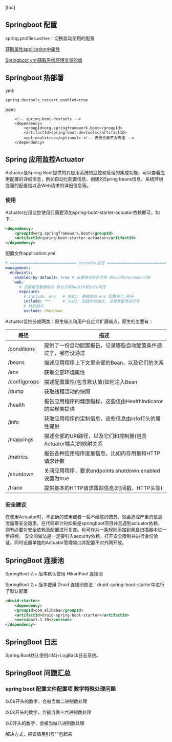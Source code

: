 [toc]

## Springboot 配置

spring.profiles.active：切换启动使用的配置

[获取属性application中属性](https://www.cnblogs.com/Amywangqing/p/12896805.html)

[Springboot yml获取系统环境变量的值](https://blog.csdn.net/tianyaleixiaowu/article/details/76019814)

## Springboot 热部署

yml:

```
spring.devtools.restart.enabled=true
```

pom:

        <!-- spring-boot-devtools -->
        <dependency>
            <groupId>org.springframework.boot</groupId>
            <artifactId>spring-boot-devtools</artifactId>
            <optional>true</optional> <!-- 表示依赖不会传递 -->
        </dependency>
## Spring 应用监控Actuator

Actuator是Spring Boot提供的对应用系统的监控和管理的集成功能，可以查看应用配置的详细信息，例如自动化配置信息、创建的Spring beans信息、系统环境变量的配置信以及Web请求的详细信息等。

### 使用

Actuator应用监控使用只需要添加spring-boot-starter-actuator依赖即可，如下：

```xml
<dependency>
    <groupId>org.springframework.boot</groupId>
    <artifactId>spring-boot-starter-actuator</artifactId>
</dependency>
```

配置文件application.yml

```yaml
# ============================= actuator监控 ============================= #
management:
  endpoints:
    enabled-by-default: true # 设置端点是否可用 默认只有shutdown可用
    web:
      # 设置是否暴露端点 默认只有health和info可见
      exposure:
        # include: env   # 方式1: 暴露端点 env 配置多个,隔开
        include: "*"     # 方式2: 包括所有端点, 注意需要添加引号
        # 排除端点
        exclude: shutdown
```



Actuator监控分成两类：原生端点和用户自定义扩展端点，原生的主要有：

| 路径         | 描述                                                         |
| ------------ | ------------------------------------------------------------ |
| /conditions  | 提供了一份自动配置报告，记录哪些自动配置条件通过了，哪些没通过 |
| /beans       | 描述应用程序上下文里全部的Bean，以及它们的关系               |
| /env         | 获取全部环境属性                                             |
| /configprops | 描述配置属性(包含默认值)如何注入Bean                         |
| /dump        | 获取线程活动的快照                                           |
| /health      | 报告应用程序的健康指标，这些值由HealthIndicator的实现类提供  |
| /info        | 获取应用程序的定制信息，这些信息由info打头的属性提供         |
| /mappings    | 描述全部的URI路径，以及它们和控制器(包含Actuator端点)的映射关系 |
| /metrics     | 报告各种应用程序度量信息，比如内存用量和HTTP请求计数         |
| /shutdown    | 关闭应用程序，要求endpoints.shutdown.enabled设置为true       |
| /trace       | 提供基本的HTTP请求跟踪信息(时间戳、HTTP头等)                 |

### 安全建议

在使用Actuator时，不正确的使用或者一些不经意的疏忽，就会造成严重的信息泄露等安全隐患。在代码审计时如果是springboot项目并且遇到actuator依赖，则有必要对安全依赖及配置进行复查。也可作为一条规则添加到黑盒扫描器中进一步把控。
 安全的做法是一定要引入security依赖，打开安全限制并进行身份验证。同时设置单独的Actuator管理端口并配置不对外网开放。

## SpringBoot 连接池

SpringBoot 2.+ 版本默认使用 HikariPool 连接池

SpringBoot 2.+ 版本使用 Druid 连接池做法：druid-spring-boot-starter中进行了默认配置

```xml
<druid-starter>
	<dependency>
	<groupId>com.alibaba</groupId>
	<artifactId>druid-spring-boot-starter</artifactId>
	<version>1.1.10</version>
</dependency>
```

## SpringBoot 日志

Spring Boot默认使用slf4j+LogBack日志系统。

## SpringBoot 问题汇总

### spring boot 配置文件配置项 数字特殊处理问题

以0b开头的数字，会被当做二进制数处理

以0x开头的数字，会被当做十六进制数处理

以0开头的数字，会被当做八进制数处理

解决方式，把该值用引号""包起来